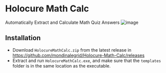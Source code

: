 # Holocure Math Calc
Automatically Extract and Calculate Math Quiz Answers
![image](https://github.com/user-attachments/assets/92eaa45a-f50f-4d96-af9e-e0ca1ab50fc1)
## Installation
- Download `HolocureMathCalc.zip` from the latest release in https://github.com/mondinalegrid/Holocure-Math-Calc/releases
- Extract and run `HolocureMathCalc.exe`, and make sure that the `templates` folder is in the same location as the executable.
##

